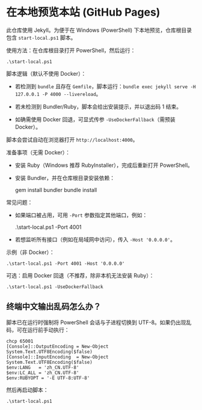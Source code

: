 # 在本地预览本站 (GitHub Pages)

此仓库使用 Jekyll。为便于在 Windows (PowerShell) 下本地预览，仓库根目录包含 `start-local.ps1` 脚本。

使用方法：在仓库根目录打开 PowerShell，然后运行：

    .\start-local.ps1

脚本逻辑（默认不使用 Docker）：

- 若检测到 `bundle` 且存在 `Gemfile`，脚本运行：`bundle exec jekyll serve -H 127.0.0.1 -P 4000 --livereload`。

- 若未检测到 Bundler/Ruby，脚本会给出安装提示，并以退出码 1 结束。

- 如确需使用 Docker 回退，可显式传参 `-UseDockerFallback`（需预装 Docker）。

脚本会尝试自动在浏览器打开 `http://localhost:4000`。

准备事项（无需 Docker）：

- 安装 Ruby（Windows 推荐 RubyInstaller），完成后重新打开 PowerShell。

- 安装 Bundler，并在仓库根目录安装依赖：

    gem install bundler
    bundle install

常见问题：

- 如果端口被占用，可用 `-Port` 参数指定其他端口，例如：

    .\start-local.ps1 -Port 4001

- 若想监听所有接口（例如在局域网中访问），传入 `-Host '0.0.0.0'`。

示例（非 Docker）：

    .\start-local.ps1 -Port 4001 -Host '0.0.0.0'

可选：启用 Docker 回退（不推荐，除非本机无法安装 Ruby）：

    .\start-local.ps1 -UseDockerFallback

## 终端中文输出乱码怎么办？

脚本已在运行时强制将 PowerShell 会话与子进程切换到 UTF-8。如果仍出现乱码，可在运行前手动执行：

    chcp 65001
    [Console]::OutputEncoding = New-Object System.Text.UTF8Encoding($false)
    [Console]::InputEncoding  = New-Object System.Text.UTF8Encoding($false)
    $env:LANG   = 'zh_CN.UTF-8'
    $env:LC_ALL = 'zh_CN.UTF-8'
    $env:RUBYOPT = '-E UTF-8:UTF-8'

然后再启动脚本：

    .\start-local.ps1
